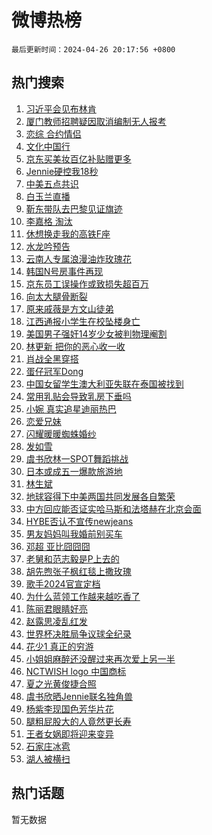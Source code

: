 # 微博热榜

`最后更新时间：2024-04-26 20:17:56 +0800`

## 热门搜索

1. [习近平会见布林肯](https://m.weibo.cn/search?containerid=100103type%3D1%26t%3D10%26q%3D%23%E4%B9%A0%E8%BF%91%E5%B9%B3%E4%BC%9A%E8%A7%81%E5%B8%83%E6%9E%97%E8%82%AF%23&stream_entry_id=51&isnewpage=1&extparam=seat%3D1%26stream_entry_id%3D51%26c_type%3D51%26dgr%3D0%26pos%3D0%26cate%3D10103%26q%3D%2523%25E4%25B9%25A0%25E8%25BF%2591%25E5%25B9%25B3%25E4%25BC%259A%25E8%25A7%2581%25E5%25B8%2583%25E6%259E%2597%25E8%2582%25AF%2523%26filter_type%3Drealtimehot%26display_time%3D1714133875%26pre_seqid%3D1714133875114015626214)
1. [厦门教师招聘疑因取消编制无人报考](https://m.weibo.cn/search?containerid=100103type%3D1%26t%3D10%26q%3D%23%E5%8E%A6%E9%97%A8%E6%95%99%E5%B8%88%E6%8B%9B%E8%81%98%E7%96%91%E5%9B%A0%E5%8F%96%E6%B6%88%E7%BC%96%E5%88%B6%E6%97%A0%E4%BA%BA%E6%8A%A5%E8%80%83%23&stream_entry_id=31&isnewpage=1&extparam=seat%3D1%26stream_entry_id%3D31%26lcate%3D5001%26realpos%3D1%26filter_type%3Drealtimehot%26dgr%3D0%26c_type%3D31%26flag%3D0%26pos%3D0%26cate%3D5001%26q%3D%2523%25E5%258E%25A6%25E9%2597%25A8%25E6%2595%2599%25E5%25B8%2588%25E6%258B%259B%25E8%2581%2598%25E7%2596%2591%25E5%259B%25A0%25E5%258F%2596%25E6%25B6%2588%25E7%25BC%2596%25E5%2588%25B6%25E6%2597%25A0%25E4%25BA%25BA%25E6%258A%25A5%25E8%2580%2583%2523%26band_rank%3D1%26display_time%3D1714133875%26pre_seqid%3D1714133875114015626214)
1. [恋综 合约情侣](https://m.weibo.cn/search?containerid=100103type%3D1%26t%3D10%26q%3D%E6%81%8B%E7%BB%BC+%E5%90%88%E7%BA%A6%E6%83%85%E4%BE%A3&stream_entry_id=31&isnewpage=1&extparam=seat%3D1%26stream_entry_id%3D31%26lcate%3D5001%26realpos%3D2%26filter_type%3Drealtimehot%26dgr%3D0%26c_type%3D31%26flag%3D1%26pos%3D1%26cate%3D5001%26q%3D%25E6%2581%258B%25E7%25BB%25BC%2520%25E5%2590%2588%25E7%25BA%25A6%25E6%2583%2585%25E4%25BE%25A3%26band_rank%3D2%26display_time%3D1714133875%26pre_seqid%3D1714133875114015626214)
1. [文化中国行](https://m.weibo.cn/search?containerid=100103type%3D1%26t%3D10%26q%3D%23%E6%96%87%E5%8C%96%E4%B8%AD%E5%9B%BD%E8%A1%8C%23&stream_entry_id=31&isnewpage=1&extparam=seat%3D1%26stream_entry_id%3D31%26lcate%3D5001%26realpos%3D3%26filter_type%3Drealtimehot%26dgr%3D0%26c_type%3D31%26flag%3D0%26pos%3D2%26cate%3D5001%26q%3D%2523%25E6%2596%2587%25E5%258C%2596%25E4%25B8%25AD%25E5%259B%25BD%25E8%25A1%258C%2523%26band_rank%3D3%26display_time%3D1714133875%26pre_seqid%3D1714133875114015626214)
1. [京东买美妆百亿补贴赠更多](https://m.weibo.cn/search?containerid=100103type%3D1%26t%3D10%26q%3D%23%E4%BA%AC%E4%B8%9C%E4%B9%B0%E7%BE%8E%E5%A6%86%E7%99%BE%E4%BA%BF%E8%A1%A5%E8%B4%B4%E8%B5%A0%E6%9B%B4%E5%A4%9A%23&stream_entry_id=31&isnewpage=1&extparam=seat%3D1%26stream_entry_id%3D31%26lcate%3D5001%26dgr%3D0%26band_rank%3D4%26filter_type%3Drealtimehot%26c_type%3D31%26is_ad_pos%3D1%26cate%3D5001%26pos%3D3%26topic_ad%3D1%26q%3D%2523%25E4%25BA%25AC%25E4%25B8%259C%25E4%25B9%25B0%25E7%25BE%258E%25E5%25A6%2586%25E7%2599%25BE%25E4%25BA%25BF%25E8%25A1%25A5%25E8%25B4%25B4%25E8%25B5%25A0%25E6%259B%25B4%25E5%25A4%259A%2523%26adid%3D232621%26display_time%3D1714133875%26pre_seqid%3D1714133875114015626214)
1. [Jennie硬控我18秒](https://m.weibo.cn/search?containerid=100103type%3D1%26t%3D10%26q%3D%23Jennie%E7%A1%AC%E6%8E%A7%E6%88%9118%E7%A7%92%23&stream_entry_id=31&isnewpage=1&extparam=seat%3D1%26stream_entry_id%3D31%26lcate%3D5001%26realpos%3D4%26filter_type%3Drealtimehot%26dgr%3D0%26c_type%3D31%26flag%3D1%26pos%3D4%26cate%3D5001%26q%3D%2523Jennie%25E7%25A1%25AC%25E6%258E%25A7%25E6%2588%259118%25E7%25A7%2592%2523%26band_rank%3D4%26display_time%3D1714133875%26pre_seqid%3D1714133875114015626214)
1. [中美五点共识](https://m.weibo.cn/search?containerid=100103type%3D1%26t%3D10%26q%3D%23%E4%B8%AD%E7%BE%8E%E4%BA%94%E7%82%B9%E5%85%B1%E8%AF%86%23&stream_entry_id=31&isnewpage=1&extparam=seat%3D1%26stream_entry_id%3D31%26lcate%3D5001%26realpos%3D5%26filter_type%3Drealtimehot%26dgr%3D0%26c_type%3D31%26flag%3D1%26pos%3D5%26cate%3D5001%26q%3D%2523%25E4%25B8%25AD%25E7%25BE%258E%25E4%25BA%2594%25E7%2582%25B9%25E5%2585%25B1%25E8%25AF%2586%2523%26band_rank%3D5%26display_time%3D1714133875%26pre_seqid%3D1714133875114015626214)
1. [白玉兰直播](https://m.weibo.cn/search?containerid=100103type%3D1%26t%3D10%26q%3D%E7%99%BD%E7%8E%89%E5%85%B0%E7%9B%B4%E6%92%AD&stream_entry_id=31&isnewpage=1&extparam=seat%3D1%26stream_entry_id%3D31%26lcate%3D5001%26realpos%3D6%26filter_type%3Drealtimehot%26dgr%3D0%26c_type%3D31%26flag%3D1%26pos%3D6%26cate%3D5001%26q%3D%25E7%2599%25BD%25E7%258E%2589%25E5%2585%25B0%25E7%259B%25B4%25E6%2592%25AD%26band_rank%3D6%26display_time%3D1714133875%26pre_seqid%3D1714133875114015626214)
1. [靳东带队去巴黎见证旗迹](https://m.weibo.cn/search?containerid=100103type%3D1%26t%3D10%26q%3D%23%E9%9D%B3%E4%B8%9C%E5%B8%A6%E9%98%9F%E5%8E%BB%E5%B7%B4%E9%BB%8E%E8%A7%81%E8%AF%81%E6%97%97%E8%BF%B9%23&stream_entry_id=31&isnewpage=1&extparam=seat%3D1%26stream_entry_id%3D31%26lcate%3D5001%26dgr%3D0%26band_rank%3D7%26filter_type%3Drealtimehot%26c_type%3D31%26is_ad_pos%3D1%26cate%3D5001%26pos%3D7%26topic_ad%3D1%26q%3D%2523%25E9%259D%25B3%25E4%25B8%259C%25E5%25B8%25A6%25E9%2598%259F%25E5%258E%25BB%25E5%25B7%25B4%25E9%25BB%258E%25E8%25A7%2581%25E8%25AF%2581%25E6%2597%2597%25E8%25BF%25B9%2523%26adid%3D234321%26display_time%3D1714133875%26pre_seqid%3D1714133875114015626214)
1. [李嘉格 淘汰](https://m.weibo.cn/search?containerid=100103type%3D1%26t%3D10%26q%3D%E6%9D%8E%E5%98%89%E6%A0%BC+%E6%B7%98%E6%B1%B0&stream_entry_id=31&isnewpage=1&extparam=seat%3D1%26stream_entry_id%3D31%26lcate%3D5001%26realpos%3D7%26filter_type%3Drealtimehot%26dgr%3D0%26c_type%3D31%26flag%3D2%26pos%3D8%26cate%3D5001%26q%3D%25E6%259D%258E%25E5%2598%2589%25E6%25A0%25BC%2520%25E6%25B7%2598%25E6%25B1%25B0%26band_rank%3D7%26display_time%3D1714133875%26pre_seqid%3D1714133875114015626214)
1. [休想换走我的高铁F座](https://m.weibo.cn/search?containerid=100103type%3D1%26t%3D10%26q%3D%23%E4%BC%91%E6%83%B3%E6%8D%A2%E8%B5%B0%E6%88%91%E7%9A%84%E9%AB%98%E9%93%81F%E5%BA%A7%23&stream_entry_id=31&isnewpage=1&extparam=seat%3D1%26stream_entry_id%3D31%26lcate%3D5001%26realpos%3D8%26filter_type%3Drealtimehot%26dgr%3D0%26c_type%3D31%26flag%3D0%26pos%3D9%26cate%3D5001%26q%3D%2523%25E4%25BC%2591%25E6%2583%25B3%25E6%258D%25A2%25E8%25B5%25B0%25E6%2588%2591%25E7%259A%2584%25E9%25AB%2598%25E9%2593%2581F%25E5%25BA%25A7%2523%26band_rank%3D8%26display_time%3D1714133875%26pre_seqid%3D1714133875114015626214)
1. [水龙吟预告](https://m.weibo.cn/search?containerid=100103type%3D1%26t%3D10%26q%3D%E6%B0%B4%E9%BE%99%E5%90%9F%E9%A2%84%E5%91%8A&stream_entry_id=31&isnewpage=1&extparam=seat%3D1%26stream_entry_id%3D31%26lcate%3D5001%26realpos%3D9%26filter_type%3Drealtimehot%26dgr%3D0%26c_type%3D31%26flag%3D0%26pos%3D10%26cate%3D5001%26q%3D%25E6%25B0%25B4%25E9%25BE%2599%25E5%2590%259F%25E9%25A2%2584%25E5%2591%258A%26band_rank%3D9%26display_time%3D1714133875%26pre_seqid%3D1714133875114015626214)
1. [云南人专属浪漫油炸玫瑰花](https://m.weibo.cn/search?containerid=100103type%3D1%26t%3D10%26q%3D%23%E4%BA%91%E5%8D%97%E4%BA%BA%E4%B8%93%E5%B1%9E%E6%B5%AA%E6%BC%AB%E6%B2%B9%E7%82%B8%E7%8E%AB%E7%91%B0%E8%8A%B1%23&stream_entry_id=31&isnewpage=1&extparam=seat%3D1%26stream_entry_id%3D31%26lcate%3D5001%26realpos%3D10%26filter_type%3Drealtimehot%26dgr%3D0%26c_type%3D31%26flag%3D32768%26pos%3D11%26cate%3D5001%26q%3D%2523%25E4%25BA%2591%25E5%258D%2597%25E4%25BA%25BA%25E4%25B8%2593%25E5%25B1%259E%25E6%25B5%25AA%25E6%25BC%25AB%25E6%25B2%25B9%25E7%2582%25B8%25E7%258E%25AB%25E7%2591%25B0%25E8%258A%25B1%2523%26band_rank%3D10%26display_time%3D1714133875%26pre_seqid%3D1714133875114015626214)
1. [韩国N号房事件再现](https://m.weibo.cn/search?containerid=100103type%3D1%26t%3D10%26q%3D%23%E9%9F%A9%E5%9B%BDN%E5%8F%B7%E6%88%BF%E4%BA%8B%E4%BB%B6%E5%86%8D%E7%8E%B0%23&stream_entry_id=31&isnewpage=1&extparam=seat%3D1%26stream_entry_id%3D31%26lcate%3D5001%26realpos%3D11%26filter_type%3Drealtimehot%26dgr%3D0%26c_type%3D31%26flag%3D1%26pos%3D12%26cate%3D5001%26q%3D%2523%25E9%259F%25A9%25E5%259B%25BDN%25E5%258F%25B7%25E6%2588%25BF%25E4%25BA%258B%25E4%25BB%25B6%25E5%2586%258D%25E7%258E%25B0%2523%26band_rank%3D11%26display_time%3D1714133875%26pre_seqid%3D1714133875114015626214)
1. [京东员工误操作或致损失超百万](https://m.weibo.cn/search?containerid=100103type%3D1%26t%3D10%26q%3D%23%E4%BA%AC%E4%B8%9C%E5%91%98%E5%B7%A5%E8%AF%AF%E6%93%8D%E4%BD%9C%E6%88%96%E8%87%B4%E6%8D%9F%E5%A4%B1%E8%B6%85%E7%99%BE%E4%B8%87%23&stream_entry_id=31&isnewpage=1&extparam=seat%3D1%26stream_entry_id%3D31%26lcate%3D5001%26realpos%3D12%26filter_type%3Drealtimehot%26dgr%3D0%26c_type%3D31%26flag%3D1%26pos%3D13%26cate%3D5001%26q%3D%2523%25E4%25BA%25AC%25E4%25B8%259C%25E5%2591%2598%25E5%25B7%25A5%25E8%25AF%25AF%25E6%2593%258D%25E4%25BD%259C%25E6%2588%2596%25E8%2587%25B4%25E6%258D%259F%25E5%25A4%25B1%25E8%25B6%2585%25E7%2599%25BE%25E4%25B8%2587%2523%26band_rank%3D12%26display_time%3D1714133875%26pre_seqid%3D1714133875114015626214)
1. [向太大腿骨断裂](https://m.weibo.cn/search?containerid=100103type%3D1%26t%3D10%26q%3D%23%E5%90%91%E5%A4%AA%E5%A4%A7%E8%85%BF%E9%AA%A8%E6%96%AD%E8%A3%82%23&stream_entry_id=31&isnewpage=1&extparam=seat%3D1%26stream_entry_id%3D31%26lcate%3D5001%26realpos%3D13%26filter_type%3Drealtimehot%26dgr%3D0%26c_type%3D31%26flag%3D2%26pos%3D14%26cate%3D5001%26q%3D%2523%25E5%2590%2591%25E5%25A4%25AA%25E5%25A4%25A7%25E8%2585%25BF%25E9%25AA%25A8%25E6%2596%25AD%25E8%25A3%2582%2523%26band_rank%3D13%26display_time%3D1714133875%26pre_seqid%3D1714133875114015626214)
1. [原来戚薇是方文山徒弟](https://m.weibo.cn/search?containerid=100103type%3D1%26t%3D10%26q%3D%23%E5%8E%9F%E6%9D%A5%E6%88%9A%E8%96%87%E6%98%AF%E6%96%B9%E6%96%87%E5%B1%B1%E5%BE%92%E5%BC%9F%23&stream_entry_id=31&isnewpage=1&extparam=seat%3D1%26stream_entry_id%3D31%26lcate%3D5001%26realpos%3D14%26filter_type%3Drealtimehot%26dgr%3D0%26c_type%3D31%26flag%3D2%26pos%3D15%26cate%3D5001%26q%3D%2523%25E5%258E%259F%25E6%259D%25A5%25E6%2588%259A%25E8%2596%2587%25E6%2598%25AF%25E6%2596%25B9%25E6%2596%2587%25E5%25B1%25B1%25E5%25BE%2592%25E5%25BC%259F%2523%26band_rank%3D14%26display_time%3D1714133875%26pre_seqid%3D1714133875114015626214)
1. [江西通报小学生在校坠楼身亡](https://m.weibo.cn/search?containerid=100103type%3D1%26t%3D10%26q%3D%23%E6%B1%9F%E8%A5%BF%E9%80%9A%E6%8A%A5%E5%B0%8F%E5%AD%A6%E7%94%9F%E5%9C%A8%E6%A0%A1%E5%9D%A0%E6%A5%BC%E8%BA%AB%E4%BA%A1%23&stream_entry_id=31&isnewpage=1&extparam=seat%3D1%26stream_entry_id%3D31%26lcate%3D5001%26realpos%3D15%26filter_type%3Drealtimehot%26dgr%3D0%26c_type%3D31%26flag%3D1%26pos%3D16%26cate%3D5001%26q%3D%2523%25E6%25B1%259F%25E8%25A5%25BF%25E9%2580%259A%25E6%258A%25A5%25E5%25B0%258F%25E5%25AD%25A6%25E7%2594%259F%25E5%259C%25A8%25E6%25A0%25A1%25E5%259D%25A0%25E6%25A5%25BC%25E8%25BA%25AB%25E4%25BA%25A1%2523%26band_rank%3D15%26display_time%3D1714133875%26pre_seqid%3D1714133875114015626214)
1. [美国男子强奸14岁少女被判物理阉割](https://m.weibo.cn/search?containerid=100103type%3D1%26t%3D10%26q%3D%23%E7%BE%8E%E5%9B%BD%E7%94%B7%E5%AD%90%E5%BC%BA%E5%A5%B814%E5%B2%81%E5%B0%91%E5%A5%B3%E8%A2%AB%E5%88%A4%E7%89%A9%E7%90%86%E9%98%89%E5%89%B2%23&stream_entry_id=31&isnewpage=1&extparam=seat%3D1%26stream_entry_id%3D31%26lcate%3D5001%26realpos%3D16%26filter_type%3Drealtimehot%26dgr%3D0%26c_type%3D31%26flag%3D2%26pos%3D17%26cate%3D5001%26q%3D%2523%25E7%25BE%258E%25E5%259B%25BD%25E7%2594%25B7%25E5%25AD%2590%25E5%25BC%25BA%25E5%25A5%25B814%25E5%25B2%2581%25E5%25B0%2591%25E5%25A5%25B3%25E8%25A2%25AB%25E5%2588%25A4%25E7%2589%25A9%25E7%2590%2586%25E9%2598%2589%25E5%2589%25B2%2523%26band_rank%3D16%26display_time%3D1714133875%26pre_seqid%3D1714133875114015626214)
1. [林更新 把你的恶心收一收](https://m.weibo.cn/search?containerid=100103type%3D1%26t%3D10%26q%3D%E6%9E%97%E6%9B%B4%E6%96%B0+%E6%8A%8A%E4%BD%A0%E7%9A%84%E6%81%B6%E5%BF%83%E6%94%B6%E4%B8%80%E6%94%B6&stream_entry_id=31&isnewpage=1&extparam=seat%3D1%26stream_entry_id%3D31%26lcate%3D5001%26realpos%3D17%26filter_type%3Drealtimehot%26dgr%3D0%26c_type%3D31%26flag%3D2%26pos%3D18%26cate%3D5001%26q%3D%25E6%259E%2597%25E6%259B%25B4%25E6%2596%25B0%2520%25E6%258A%258A%25E4%25BD%25A0%25E7%259A%2584%25E6%2581%25B6%25E5%25BF%2583%25E6%2594%25B6%25E4%25B8%2580%25E6%2594%25B6%26band_rank%3D17%26display_time%3D1714133875%26pre_seqid%3D1714133875114015626214)
1. [肖战全黑穿搭](https://m.weibo.cn/search?containerid=100103type%3D1%26t%3D10%26q%3D%23%E8%82%96%E6%88%98%E5%85%A8%E9%BB%91%E7%A9%BF%E6%90%AD%23&stream_entry_id=31&isnewpage=1&extparam=seat%3D1%26stream_entry_id%3D31%26lcate%3D5001%26realpos%3D18%26filter_type%3Drealtimehot%26dgr%3D0%26c_type%3D31%26flag%3D1%26pos%3D19%26cate%3D5001%26q%3D%2523%25E8%2582%2596%25E6%2588%2598%25E5%2585%25A8%25E9%25BB%2591%25E7%25A9%25BF%25E6%2590%25AD%2523%26band_rank%3D18%26display_time%3D1714133875%26pre_seqid%3D1714133875114015626214)
1. [蛋仔冠军Dong](https://m.weibo.cn/search?containerid=100103type%3D1%26t%3D10%26q%3D%23%E8%9B%8B%E4%BB%94%E5%86%A0%E5%86%9BDong%23&stream_entry_id=31&isnewpage=1&extparam=seat%3D1%26stream_entry_id%3D31%26lcate%3D5001%26realpos%3D19%26dgr%3D0%26filter_type%3Drealtimehot%26c_type%3D31%26adid%3D232662%26flag%3D0%26pos%3D20%26cate%3D5001%26q%3D%2523%25E8%259B%258B%25E4%25BB%2594%25E5%2586%25A0%25E5%2586%259BDong%2523%26band_rank%3D19%26display_time%3D1714133875%26pre_seqid%3D1714133875114015626214)
1. [中国女留学生澳大利亚失联在泰国被找到](https://m.weibo.cn/search?containerid=100103type%3D1%26t%3D10%26q%3D%23%E4%B8%AD%E5%9B%BD%E5%A5%B3%E7%95%99%E5%AD%A6%E7%94%9F%E6%BE%B3%E5%A4%A7%E5%88%A9%E4%BA%9A%E5%A4%B1%E8%81%94%E5%9C%A8%E6%B3%B0%E5%9B%BD%E8%A2%AB%E6%89%BE%E5%88%B0%23&stream_entry_id=31&isnewpage=1&extparam=seat%3D1%26stream_entry_id%3D31%26lcate%3D5001%26realpos%3D20%26filter_type%3Drealtimehot%26dgr%3D0%26c_type%3D31%26flag%3D0%26pos%3D21%26cate%3D5001%26q%3D%2523%25E4%25B8%25AD%25E5%259B%25BD%25E5%25A5%25B3%25E7%2595%2599%25E5%25AD%25A6%25E7%2594%259F%25E6%25BE%25B3%25E5%25A4%25A7%25E5%2588%25A9%25E4%25BA%259A%25E5%25A4%25B1%25E8%2581%2594%25E5%259C%25A8%25E6%25B3%25B0%25E5%259B%25BD%25E8%25A2%25AB%25E6%2589%25BE%25E5%2588%25B0%2523%26band_rank%3D20%26display_time%3D1714133875%26pre_seqid%3D1714133875114015626214)
1. [常用乳贴会导致乳房下垂吗](https://m.weibo.cn/search?containerid=100103type%3D1%26t%3D10%26q%3D%23%E5%B8%B8%E7%94%A8%E4%B9%B3%E8%B4%B4%E4%BC%9A%E5%AF%BC%E8%87%B4%E4%B9%B3%E6%88%BF%E4%B8%8B%E5%9E%82%E5%90%97%23&stream_entry_id=31&isnewpage=1&extparam=seat%3D1%26stream_entry_id%3D31%26lcate%3D5001%26realpos%3D21%26filter_type%3Drealtimehot%26dgr%3D0%26c_type%3D31%26flag%3D2%26pos%3D22%26cate%3D5001%26q%3D%2523%25E5%25B8%25B8%25E7%2594%25A8%25E4%25B9%25B3%25E8%25B4%25B4%25E4%25BC%259A%25E5%25AF%25BC%25E8%2587%25B4%25E4%25B9%25B3%25E6%2588%25BF%25E4%25B8%258B%25E5%259E%2582%25E5%2590%2597%2523%26band_rank%3D21%26display_time%3D1714133875%26pre_seqid%3D1714133875114015626214)
1. [小婉 真实追星迪丽热巴](https://m.weibo.cn/search?containerid=100103type%3D1%26t%3D10%26q%3D%E5%B0%8F%E5%A9%89+%E7%9C%9F%E5%AE%9E%E8%BF%BD%E6%98%9F%E8%BF%AA%E4%B8%BD%E7%83%AD%E5%B7%B4&stream_entry_id=31&isnewpage=1&extparam=seat%3D1%26stream_entry_id%3D31%26lcate%3D5001%26realpos%3D22%26filter_type%3Drealtimehot%26dgr%3D0%26c_type%3D31%26flag%3D1%26pos%3D23%26cate%3D5001%26q%3D%25E5%25B0%258F%25E5%25A9%2589%2520%25E7%259C%259F%25E5%25AE%259E%25E8%25BF%25BD%25E6%2598%259F%25E8%25BF%25AA%25E4%25B8%25BD%25E7%2583%25AD%25E5%25B7%25B4%26band_rank%3D22%26display_time%3D1714133875%26pre_seqid%3D1714133875114015626214)
1. [恋爱兄妹](https://m.weibo.cn/search?containerid=100103type%3D1%26t%3D10%26q%3D%E6%81%8B%E7%88%B1%E5%85%84%E5%A6%B9&stream_entry_id=31&isnewpage=1&extparam=seat%3D1%26stream_entry_id%3D31%26lcate%3D5001%26realpos%3D23%26filter_type%3Drealtimehot%26dgr%3D0%26c_type%3D31%26flag%3D1%26pos%3D24%26cate%3D5001%26q%3D%25E6%2581%258B%25E7%2588%25B1%25E5%2585%2584%25E5%25A6%25B9%26band_rank%3D23%26display_time%3D1714133875%26pre_seqid%3D1714133875114015626214)
1. [闪耀暖暖蜘蛛婚纱](https://m.weibo.cn/search?containerid=100103type%3D1%26t%3D10%26q%3D%23%E9%97%AA%E8%80%80%E6%9A%96%E6%9A%96%E8%9C%98%E8%9B%9B%E5%A9%9A%E7%BA%B1%23&stream_entry_id=31&isnewpage=1&extparam=seat%3D1%26stream_entry_id%3D31%26lcate%3D5001%26realpos%3D24%26filter_type%3Drealtimehot%26dgr%3D0%26c_type%3D31%26flag%3D1%26pos%3D25%26cate%3D5001%26q%3D%2523%25E9%2597%25AA%25E8%2580%2580%25E6%259A%2596%25E6%259A%2596%25E8%259C%2598%25E8%259B%259B%25E5%25A9%259A%25E7%25BA%25B1%2523%26band_rank%3D24%26display_time%3D1714133875%26pre_seqid%3D1714133875114015626214)
1. [发如雪](https://m.weibo.cn/search?containerid=100103type%3D1%26t%3D10%26q%3D%E5%8F%91%E5%A6%82%E9%9B%AA&stream_entry_id=31&isnewpage=1&extparam=seat%3D1%26stream_entry_id%3D31%26lcate%3D5001%26realpos%3D25%26filter_type%3Drealtimehot%26dgr%3D0%26c_type%3D31%26flag%3D1%26pos%3D26%26cate%3D5001%26q%3D%25E5%258F%2591%25E5%25A6%2582%25E9%259B%25AA%26band_rank%3D25%26display_time%3D1714133875%26pre_seqid%3D1714133875114015626214)
1. [虞书欣林一SPOT舞蹈挑战](https://m.weibo.cn/search?containerid=100103type%3D1%26t%3D10%26q%3D%23%E8%99%9E%E4%B9%A6%E6%AC%A3%E6%9E%97%E4%B8%80SPOT%E8%88%9E%E8%B9%88%E6%8C%91%E6%88%98%23&stream_entry_id=31&isnewpage=1&extparam=seat%3D1%26stream_entry_id%3D31%26lcate%3D5001%26realpos%3D26%26filter_type%3Drealtimehot%26dgr%3D0%26c_type%3D31%26flag%3D1%26pos%3D27%26cate%3D5001%26q%3D%2523%25E8%2599%259E%25E4%25B9%25A6%25E6%25AC%25A3%25E6%259E%2597%25E4%25B8%2580SPOT%25E8%2588%259E%25E8%25B9%2588%25E6%258C%2591%25E6%2588%2598%2523%26band_rank%3D26%26display_time%3D1714133875%26pre_seqid%3D1714133875114015626214)
1. [日本或成五一爆款旅游地](https://m.weibo.cn/search?containerid=100103type%3D1%26t%3D10%26q%3D%23%E6%97%A5%E6%9C%AC%E6%88%96%E6%88%90%E4%BA%94%E4%B8%80%E7%88%86%E6%AC%BE%E6%97%85%E6%B8%B8%E5%9C%B0%23&stream_entry_id=31&isnewpage=1&extparam=seat%3D1%26stream_entry_id%3D31%26lcate%3D5001%26realpos%3D27%26filter_type%3Drealtimehot%26dgr%3D0%26c_type%3D31%26flag%3D1%26pos%3D28%26cate%3D5001%26q%3D%2523%25E6%2597%25A5%25E6%259C%25AC%25E6%2588%2596%25E6%2588%2590%25E4%25BA%2594%25E4%25B8%2580%25E7%2588%2586%25E6%25AC%25BE%25E6%2597%2585%25E6%25B8%25B8%25E5%259C%25B0%2523%26band_rank%3D27%26display_time%3D1714133875%26pre_seqid%3D1714133875114015626214)
1. [林生斌](https://m.weibo.cn/search?containerid=100103type%3D1%26t%3D10%26q%3D%E6%9E%97%E7%94%9F%E6%96%8C&stream_entry_id=31&isnewpage=1&extparam=seat%3D1%26stream_entry_id%3D31%26lcate%3D5001%26realpos%3D28%26filter_type%3Drealtimehot%26dgr%3D0%26c_type%3D31%26flag%3D0%26pos%3D29%26cate%3D5001%26q%3D%25E6%259E%2597%25E7%2594%259F%25E6%2596%258C%26band_rank%3D28%26display_time%3D1714133875%26pre_seqid%3D1714133875114015626214)
1. [地球容得下中美两国共同发展各自繁荣](https://m.weibo.cn/search?containerid=100103type%3D1%26t%3D10%26q%3D%23%E5%9C%B0%E7%90%83%E5%AE%B9%E5%BE%97%E4%B8%8B%E4%B8%AD%E7%BE%8E%E4%B8%A4%E5%9B%BD%E5%85%B1%E5%90%8C%E5%8F%91%E5%B1%95%E5%90%84%E8%87%AA%E7%B9%81%E8%8D%A3%23&stream_entry_id=31&isnewpage=1&extparam=seat%3D1%26stream_entry_id%3D31%26lcate%3D5001%26realpos%3D29%26filter_type%3Drealtimehot%26dgr%3D0%26c_type%3D31%26flag%3D1%26pos%3D30%26cate%3D5001%26q%3D%2523%25E5%259C%25B0%25E7%2590%2583%25E5%25AE%25B9%25E5%25BE%2597%25E4%25B8%258B%25E4%25B8%25AD%25E7%25BE%258E%25E4%25B8%25A4%25E5%259B%25BD%25E5%2585%25B1%25E5%2590%258C%25E5%258F%2591%25E5%25B1%2595%25E5%2590%2584%25E8%2587%25AA%25E7%25B9%2581%25E8%258D%25A3%2523%26band_rank%3D29%26display_time%3D1714133875%26pre_seqid%3D1714133875114015626214)
1. [中方回应能否证实哈马斯和法塔赫在北京会面](https://m.weibo.cn/search?containerid=100103type%3D1%26t%3D10%26q%3D%23%E4%B8%AD%E6%96%B9%E5%9B%9E%E5%BA%94%E8%83%BD%E5%90%A6%E8%AF%81%E5%AE%9E%E5%93%88%E9%A9%AC%E6%96%AF%E5%92%8C%E6%B3%95%E5%A1%94%E8%B5%AB%E5%9C%A8%E5%8C%97%E4%BA%AC%E4%BC%9A%E9%9D%A2%23&stream_entry_id=31&isnewpage=1&extparam=seat%3D1%26stream_entry_id%3D31%26lcate%3D5001%26realpos%3D30%26filter_type%3Drealtimehot%26dgr%3D0%26c_type%3D31%26flag%3D1%26pos%3D31%26cate%3D5001%26q%3D%2523%25E4%25B8%25AD%25E6%2596%25B9%25E5%259B%259E%25E5%25BA%2594%25E8%2583%25BD%25E5%2590%25A6%25E8%25AF%2581%25E5%25AE%259E%25E5%2593%2588%25E9%25A9%25AC%25E6%2596%25AF%25E5%2592%258C%25E6%25B3%2595%25E5%25A1%2594%25E8%25B5%25AB%25E5%259C%25A8%25E5%258C%2597%25E4%25BA%25AC%25E4%25BC%259A%25E9%259D%25A2%2523%26band_rank%3D30%26display_time%3D1714133875%26pre_seqid%3D1714133875114015626214)
1. [HYBE否认不宣传newjeans](https://m.weibo.cn/search?containerid=100103type%3D1%26t%3D10%26q%3D%23HYBE%E5%90%A6%E8%AE%A4%E4%B8%8D%E5%AE%A3%E4%BC%A0newjeans%23&stream_entry_id=31&isnewpage=1&extparam=seat%3D1%26stream_entry_id%3D31%26lcate%3D5001%26realpos%3D31%26filter_type%3Drealtimehot%26dgr%3D0%26c_type%3D31%26flag%3D1%26pos%3D32%26cate%3D5001%26q%3D%2523HYBE%25E5%2590%25A6%25E8%25AE%25A4%25E4%25B8%258D%25E5%25AE%25A3%25E4%25BC%25A0newjeans%2523%26band_rank%3D31%26display_time%3D1714133875%26pre_seqid%3D1714133875114015626214)
1. [男友妈妈叫我婚前别买车](https://m.weibo.cn/search?containerid=100103type%3D1%26t%3D10%26q%3D%23%E7%94%B7%E5%8F%8B%E5%A6%88%E5%A6%88%E5%8F%AB%E6%88%91%E5%A9%9A%E5%89%8D%E5%88%AB%E4%B9%B0%E8%BD%A6%23&stream_entry_id=31&isnewpage=1&extparam=seat%3D1%26stream_entry_id%3D31%26lcate%3D5001%26realpos%3D32%26filter_type%3Drealtimehot%26dgr%3D0%26c_type%3D31%26flag%3D0%26pos%3D33%26cate%3D5001%26q%3D%2523%25E7%2594%25B7%25E5%258F%258B%25E5%25A6%2588%25E5%25A6%2588%25E5%258F%25AB%25E6%2588%2591%25E5%25A9%259A%25E5%2589%258D%25E5%2588%25AB%25E4%25B9%25B0%25E8%25BD%25A6%2523%26band_rank%3D32%26display_time%3D1714133875%26pre_seqid%3D1714133875114015626214)
1. [邓超 亚比囧囧囧](https://m.weibo.cn/search?containerid=100103type%3D1%26t%3D10%26q%3D%E9%82%93%E8%B6%85+%E4%BA%9A%E6%AF%94%E5%9B%A7%E5%9B%A7%E5%9B%A7&stream_entry_id=31&isnewpage=1&extparam=seat%3D1%26stream_entry_id%3D31%26lcate%3D5001%26realpos%3D33%26filter_type%3Drealtimehot%26dgr%3D0%26c_type%3D31%26flag%3D0%26pos%3D34%26cate%3D5001%26q%3D%25E9%2582%2593%25E8%25B6%2585%2520%25E4%25BA%259A%25E6%25AF%2594%25E5%259B%25A7%25E5%259B%25A7%25E5%259B%25A7%26band_rank%3D33%26display_time%3D1714133875%26pre_seqid%3D1714133875114015626214)
1. [老舅和范志毅是P上去的](https://m.weibo.cn/search?containerid=100103type%3D1%26t%3D10%26q%3D%23%E8%80%81%E8%88%85%E5%92%8C%E8%8C%83%E5%BF%97%E6%AF%85%E6%98%AFP%E4%B8%8A%E5%8E%BB%E7%9A%84%23&stream_entry_id=31&isnewpage=1&extparam=seat%3D1%26stream_entry_id%3D31%26lcate%3D5001%26realpos%3D34%26filter_type%3Drealtimehot%26dgr%3D0%26c_type%3D31%26flag%3D1%26pos%3D35%26cate%3D5001%26q%3D%2523%25E8%2580%2581%25E8%2588%2585%25E5%2592%258C%25E8%258C%2583%25E5%25BF%2597%25E6%25AF%2585%25E6%2598%25AFP%25E4%25B8%258A%25E5%258E%25BB%25E7%259A%2584%2523%26band_rank%3D34%26display_time%3D1714133875%26pre_seqid%3D1714133875114015626214)
1. [胡先煦张子枫红毯上撒玫瑰](https://m.weibo.cn/search?containerid=100103type%3D1%26t%3D10%26q%3D%23%E8%83%A1%E5%85%88%E7%85%A6%E5%BC%A0%E5%AD%90%E6%9E%AB%E7%BA%A2%E6%AF%AF%E4%B8%8A%E6%92%92%E7%8E%AB%E7%91%B0%23&stream_entry_id=31&isnewpage=1&extparam=seat%3D1%26stream_entry_id%3D31%26lcate%3D5001%26realpos%3D35%26filter_type%3Drealtimehot%26dgr%3D0%26c_type%3D31%26flag%3D0%26pos%3D36%26cate%3D5001%26q%3D%2523%25E8%2583%25A1%25E5%2585%2588%25E7%2585%25A6%25E5%25BC%25A0%25E5%25AD%2590%25E6%259E%25AB%25E7%25BA%25A2%25E6%25AF%25AF%25E4%25B8%258A%25E6%2592%2592%25E7%258E%25AB%25E7%2591%25B0%2523%26band_rank%3D35%26display_time%3D1714133875%26pre_seqid%3D1714133875114015626214)
1. [歌手2024官宣定档](https://m.weibo.cn/search?containerid=100103type%3D1%26t%3D10%26q%3D%23%E6%AD%8C%E6%89%8B2024%E5%AE%98%E5%AE%A3%E5%AE%9A%E6%A1%A3%23&stream_entry_id=31&isnewpage=1&extparam=seat%3D1%26stream_entry_id%3D31%26lcate%3D5001%26realpos%3D36%26filter_type%3Drealtimehot%26dgr%3D0%26c_type%3D31%26flag%3D0%26pos%3D37%26cate%3D5001%26q%3D%2523%25E6%25AD%258C%25E6%2589%258B2024%25E5%25AE%2598%25E5%25AE%25A3%25E5%25AE%259A%25E6%25A1%25A3%2523%26band_rank%3D36%26display_time%3D1714133875%26pre_seqid%3D1714133875114015626214)
1. [为什么蓝领工作越来越吃香了](https://m.weibo.cn/search?containerid=100103type%3D1%26t%3D10%26q%3D%23%E4%B8%BA%E4%BB%80%E4%B9%88%E8%93%9D%E9%A2%86%E5%B7%A5%E4%BD%9C%E8%B6%8A%E6%9D%A5%E8%B6%8A%E5%90%83%E9%A6%99%E4%BA%86%23&stream_entry_id=31&isnewpage=1&extparam=seat%3D1%26stream_entry_id%3D31%26lcate%3D5001%26realpos%3D37%26filter_type%3Drealtimehot%26dgr%3D0%26c_type%3D31%26flag%3D1%26pos%3D38%26cate%3D5001%26q%3D%2523%25E4%25B8%25BA%25E4%25BB%2580%25E4%25B9%2588%25E8%2593%259D%25E9%25A2%2586%25E5%25B7%25A5%25E4%25BD%259C%25E8%25B6%258A%25E6%259D%25A5%25E8%25B6%258A%25E5%2590%2583%25E9%25A6%2599%25E4%25BA%2586%2523%26band_rank%3D37%26display_time%3D1714133875%26pre_seqid%3D1714133875114015626214)
1. [陈丽君眼睛好亮](https://m.weibo.cn/search?containerid=100103type%3D1%26t%3D10%26q%3D%E9%99%88%E4%B8%BD%E5%90%9B%E7%9C%BC%E7%9D%9B%E5%A5%BD%E4%BA%AE&stream_entry_id=31&isnewpage=1&extparam=seat%3D1%26stream_entry_id%3D31%26lcate%3D5001%26realpos%3D38%26filter_type%3Drealtimehot%26dgr%3D0%26c_type%3D31%26flag%3D1%26pos%3D39%26cate%3D5001%26q%3D%25E9%2599%2588%25E4%25B8%25BD%25E5%2590%259B%25E7%259C%25BC%25E7%259D%259B%25E5%25A5%25BD%25E4%25BA%25AE%26band_rank%3D38%26display_time%3D1714133875%26pre_seqid%3D1714133875114015626214)
1. [赵露思凌乱红发](https://m.weibo.cn/search?containerid=100103type%3D1%26t%3D10%26q%3D%23%E8%B5%B5%E9%9C%B2%E6%80%9D%E5%87%8C%E4%B9%B1%E7%BA%A2%E5%8F%91%23&stream_entry_id=31&isnewpage=1&extparam=seat%3D1%26stream_entry_id%3D31%26lcate%3D5001%26realpos%3D39%26filter_type%3Drealtimehot%26dgr%3D0%26c_type%3D31%26flag%3D0%26pos%3D40%26cate%3D5001%26q%3D%2523%25E8%25B5%25B5%25E9%259C%25B2%25E6%2580%259D%25E5%2587%258C%25E4%25B9%25B1%25E7%25BA%25A2%25E5%258F%2591%2523%26band_rank%3D39%26display_time%3D1714133875%26pre_seqid%3D1714133875114015626214)
1. [世界杯决胜局争议球全纪录](https://m.weibo.cn/search?containerid=100103type%3D1%26t%3D10%26q%3D%E4%B8%96%E7%95%8C%E6%9D%AF%E5%86%B3%E8%83%9C%E5%B1%80%E4%BA%89%E8%AE%AE%E7%90%83%E5%85%A8%E7%BA%AA%E5%BD%95&stream_entry_id=31&isnewpage=1&extparam=seat%3D1%26stream_entry_id%3D31%26lcate%3D5001%26realpos%3D40%26filter_type%3Drealtimehot%26dgr%3D0%26c_type%3D31%26flag%3D1%26pos%3D41%26cate%3D5001%26q%3D%25E4%25B8%2596%25E7%2595%258C%25E6%259D%25AF%25E5%2586%25B3%25E8%2583%259C%25E5%25B1%2580%25E4%25BA%2589%25E8%25AE%25AE%25E7%2590%2583%25E5%2585%25A8%25E7%25BA%25AA%25E5%25BD%2595%26band_rank%3D40%26display_time%3D1714133875%26pre_seqid%3D1714133875114015626214)
1. [花少1 真正的穷游](https://m.weibo.cn/search?containerid=100103type%3D1%26t%3D10%26q%3D%E8%8A%B1%E5%B0%911+%E7%9C%9F%E6%AD%A3%E7%9A%84%E7%A9%B7%E6%B8%B8&stream_entry_id=31&isnewpage=1&extparam=seat%3D1%26stream_entry_id%3D31%26lcate%3D5001%26realpos%3D41%26filter_type%3Drealtimehot%26dgr%3D0%26c_type%3D31%26flag%3D0%26pos%3D42%26cate%3D5001%26q%3D%25E8%258A%25B1%25E5%25B0%25911%2520%25E7%259C%259F%25E6%25AD%25A3%25E7%259A%2584%25E7%25A9%25B7%25E6%25B8%25B8%26band_rank%3D41%26display_time%3D1714133875%26pre_seqid%3D1714133875114015626214)
1. [小姐姐麻醉还没醒过来再次爱上另一半](https://m.weibo.cn/search?containerid=100103type%3D1%26t%3D10%26q%3D%E5%B0%8F%E5%A7%90%E5%A7%90%E9%BA%BB%E9%86%89%E8%BF%98%E6%B2%A1%E9%86%92%E8%BF%87%E6%9D%A5%E5%86%8D%E6%AC%A1%E7%88%B1%E4%B8%8A%E5%8F%A6%E4%B8%80%E5%8D%8A&stream_entry_id=31&isnewpage=1&extparam=seat%3D1%26stream_entry_id%3D31%26lcate%3D5001%26realpos%3D42%26filter_type%3Drealtimehot%26dgr%3D0%26c_type%3D31%26flag%3D1%26pos%3D43%26cate%3D5001%26q%3D%25E5%25B0%258F%25E5%25A7%2590%25E5%25A7%2590%25E9%25BA%25BB%25E9%2586%2589%25E8%25BF%2598%25E6%25B2%25A1%25E9%2586%2592%25E8%25BF%2587%25E6%259D%25A5%25E5%2586%258D%25E6%25AC%25A1%25E7%2588%25B1%25E4%25B8%258A%25E5%258F%25A6%25E4%25B8%2580%25E5%258D%258A%26band_rank%3D42%26display_time%3D1714133875%26pre_seqid%3D1714133875114015626214)
1. [NCTWISH logo 中国商标](https://m.weibo.cn/search?containerid=100103type%3D1%26t%3D10%26q%3DNCTWISH+logo+%E4%B8%AD%E5%9B%BD%E5%95%86%E6%A0%87&stream_entry_id=31&isnewpage=1&extparam=seat%3D1%26stream_entry_id%3D31%26lcate%3D5001%26realpos%3D43%26filter_type%3Drealtimehot%26dgr%3D0%26c_type%3D31%26flag%3D1%26pos%3D44%26cate%3D5001%26q%3DNCTWISH%2520logo%2520%25E4%25B8%25AD%25E5%259B%25BD%25E5%2595%2586%25E6%25A0%2587%26band_rank%3D43%26display_time%3D1714133875%26pre_seqid%3D1714133875114015626214)
1. [夏之光黄俊捷合照](https://m.weibo.cn/search?containerid=100103type%3D1%26t%3D10%26q%3D%E5%A4%8F%E4%B9%8B%E5%85%89%E9%BB%84%E4%BF%8A%E6%8D%B7%E5%90%88%E7%85%A7&stream_entry_id=31&isnewpage=1&extparam=seat%3D1%26stream_entry_id%3D31%26lcate%3D5001%26realpos%3D44%26filter_type%3Drealtimehot%26dgr%3D0%26c_type%3D31%26flag%3D1%26pos%3D45%26cate%3D5001%26q%3D%25E5%25A4%258F%25E4%25B9%258B%25E5%2585%2589%25E9%25BB%2584%25E4%25BF%258A%25E6%258D%25B7%25E5%2590%2588%25E7%2585%25A7%26band_rank%3D44%26display_time%3D1714133875%26pre_seqid%3D1714133875114015626214)
1. [虞书欣晒Jennie联名独角兽](https://m.weibo.cn/search?containerid=100103type%3D1%26t%3D10%26q%3D%23%E8%99%9E%E4%B9%A6%E6%AC%A3%E6%99%92Jennie%E8%81%94%E5%90%8D%E7%8B%AC%E8%A7%92%E5%85%BD%23&stream_entry_id=31&isnewpage=1&extparam=seat%3D1%26stream_entry_id%3D31%26lcate%3D5001%26realpos%3D45%26filter_type%3Drealtimehot%26dgr%3D0%26c_type%3D31%26flag%3D0%26pos%3D46%26cate%3D5001%26q%3D%2523%25E8%2599%259E%25E4%25B9%25A6%25E6%25AC%25A3%25E6%2599%2592Jennie%25E8%2581%2594%25E5%2590%258D%25E7%258B%25AC%25E8%25A7%2592%25E5%2585%25BD%2523%26band_rank%3D45%26display_time%3D1714133875%26pre_seqid%3D1714133875114015626214)
1. [杨紫李现国色芳华片花](https://m.weibo.cn/search?containerid=100103type%3D1%26t%3D10%26q%3D%23%E6%9D%A8%E7%B4%AB%E6%9D%8E%E7%8E%B0%E5%9B%BD%E8%89%B2%E8%8A%B3%E5%8D%8E%E7%89%87%E8%8A%B1%23&stream_entry_id=31&isnewpage=1&extparam=seat%3D1%26stream_entry_id%3D31%26lcate%3D5001%26realpos%3D46%26filter_type%3Drealtimehot%26dgr%3D0%26c_type%3D31%26flag%3D0%26pos%3D47%26cate%3D5001%26q%3D%2523%25E6%259D%25A8%25E7%25B4%25AB%25E6%259D%258E%25E7%258E%25B0%25E5%259B%25BD%25E8%2589%25B2%25E8%258A%25B3%25E5%258D%258E%25E7%2589%2587%25E8%258A%25B1%2523%26band_rank%3D46%26display_time%3D1714133875%26pre_seqid%3D1714133875114015626214)
1. [腿粗屁股大的人竟然更长寿](https://m.weibo.cn/search?containerid=100103type%3D1%26t%3D10%26q%3D%23%E8%85%BF%E7%B2%97%E5%B1%81%E8%82%A1%E5%A4%A7%E7%9A%84%E4%BA%BA%E7%AB%9F%E7%84%B6%E6%9B%B4%E9%95%BF%E5%AF%BF%23&stream_entry_id=31&isnewpage=1&extparam=seat%3D1%26stream_entry_id%3D31%26lcate%3D5001%26realpos%3D47%26filter_type%3Drealtimehot%26dgr%3D0%26c_type%3D31%26flag%3D0%26pos%3D48%26cate%3D5001%26q%3D%2523%25E8%2585%25BF%25E7%25B2%2597%25E5%25B1%2581%25E8%2582%25A1%25E5%25A4%25A7%25E7%259A%2584%25E4%25BA%25BA%25E7%25AB%259F%25E7%2584%25B6%25E6%259B%25B4%25E9%2595%25BF%25E5%25AF%25BF%2523%26band_rank%3D47%26display_time%3D1714133875%26pre_seqid%3D1714133875114015626214)
1. [王者女娲即将迎来变异](https://m.weibo.cn/search?containerid=100103type%3D1%26t%3D10%26q%3D%23%E7%8E%8B%E8%80%85%E5%A5%B3%E5%A8%B2%E5%8D%B3%E5%B0%86%E8%BF%8E%E6%9D%A5%E5%8F%98%E5%BC%82%23&stream_entry_id=31&isnewpage=1&extparam=seat%3D1%26stream_entry_id%3D31%26lcate%3D5001%26realpos%3D48%26filter_type%3Drealtimehot%26dgr%3D0%26c_type%3D31%26flag%3D1%26pos%3D49%26cate%3D5001%26q%3D%2523%25E7%258E%258B%25E8%2580%2585%25E5%25A5%25B3%25E5%25A8%25B2%25E5%258D%25B3%25E5%25B0%2586%25E8%25BF%258E%25E6%259D%25A5%25E5%258F%2598%25E5%25BC%2582%2523%26band_rank%3D48%26display_time%3D1714133875%26pre_seqid%3D1714133875114015626214)
1. [石家庄冰雹](https://m.weibo.cn/search?containerid=100103type%3D1%26t%3D10%26q%3D%E7%9F%B3%E5%AE%B6%E5%BA%84%E5%86%B0%E9%9B%B9&stream_entry_id=31&isnewpage=1&extparam=seat%3D1%26stream_entry_id%3D31%26lcate%3D5001%26realpos%3D49%26filter_type%3Drealtimehot%26dgr%3D0%26c_type%3D31%26flag%3D1%26pos%3D50%26cate%3D5001%26q%3D%25E7%259F%25B3%25E5%25AE%25B6%25E5%25BA%2584%25E5%2586%25B0%25E9%259B%25B9%26band_rank%3D49%26display_time%3D1714133875%26pre_seqid%3D1714133875114015626214)
1. [湖人被横扫](https://m.weibo.cn/search?containerid=100103type%3D1%26t%3D10%26q%3D%E6%B9%96%E4%BA%BA%E8%A2%AB%E6%A8%AA%E6%89%AB&stream_entry_id=31&isnewpage=1&extparam=seat%3D1%26stream_entry_id%3D31%26lcate%3D5001%26realpos%3D50%26filter_type%3Drealtimehot%26dgr%3D0%26c_type%3D31%26flag%3D0%26pos%3D51%26cate%3D5001%26q%3D%25E6%25B9%2596%25E4%25BA%25BA%25E8%25A2%25AB%25E6%25A8%25AA%25E6%2589%25AB%26band_rank%3D50%26display_time%3D1714133875%26pre_seqid%3D1714133875114015626214)

## 热门话题

暂无数据
